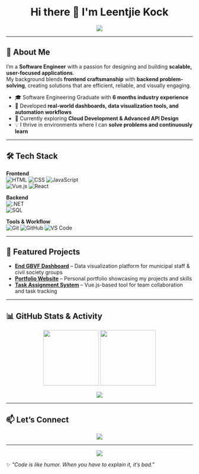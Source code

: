 <!-- Typing effect header -->
<h1 align="center">Hi there 👋 I'm Leentjie Kock</h1>

<p align="center">
  <img src="https://readme-typing-svg.herokuapp.com?size=25&center=true&vCenter=true&width=600&lines=Software+Engineer;Full-Stack+Developer;Frontend+%26+Backend+Specialist;Cloud+%26+API+Developer;Lifelong+Learner" />
</p>

---

## 🚀 About Me  
I’m a **Software Engineer** with a passion for designing and building **scalable, user-focused applications**.  
My background blends **frontend craftsmanship** with **backend problem-solving**, creating solutions that are efficient, reliable, and visually engaging.  

- 🎓 Software Engineering Graduate with **6 months industry experience**  
- 💼 Developed **real-world dashboards, data visualization tools, and automation workflows**  
- 🌱 Currently exploring **Cloud Development & Advanced API Design**  
- 💡 I thrive in environments where I can **solve problems and continuously learn**  

---

## 🛠 Tech Stack  

**Frontend**  
![HTML](https://img.shields.io/badge/HTML5-E34F26?style=for-the-badge&logo=html5&logoColor=white) 
![CSS](https://img.shields.io/badge/CSS3-1572B6?style=for-the-badge&logo=css3&logoColor=white) 
![JavaScript](https://img.shields.io/badge/JavaScript-F7DF1E?style=for-the-badge&logo=javascript&logoColor=black)  
![Vue.js](https://img.shields.io/badge/Vue.js-35495E?style=for-the-badge&logo=vue.js&logoColor=4FC08D) 
![React](https://img.shields.io/badge/React-20232A?style=for-the-badge&logo=react&logoColor=61DAFB)  

**Backend**  
![.NET](https://img.shields.io/badge/.NET-512BD4?style=for-the-badge&logo=dotnet&logoColor=white)  
![SQL](https://img.shields.io/badge/SQL-4479A1?style=for-the-badge&logo=MicrosoftSQLServer&logoColor=white)  

**Tools & Workflow**  
![Git](https://img.shields.io/badge/Git-F05032?style=for-the-badge&logo=git&logoColor=white) 
![GitHub](https://img.shields.io/badge/GitHub-181717?style=for-the-badge&logo=github&logoColor=white) 
![VS Code](https://img.shields.io/badge/VS_Code-007ACC?style=for-the-badge&logo=visualstudiocode&logoColor=white)  

---

## 📌 Featured Projects  

- **[End GBVF Dashboard](#)** – Data visualization platform for municipal staff & civil society groups  
- **[Portfolio Website](#)** – Personal portfolio showcasing my projects and skills  
- **[Task Assignment System](#)** – Vue.js-based tool for team collaboration and task tracking  

---

## 📊 GitHub Stats & Activity  

<p align="center">
  <img src="https://github-readme-stats.vercel.app/api?username=YOURUSERNAME&show_icons=true&theme=radical" height="150"/>
  <img src="https://github-readme-streak-stats.herokuapp.com/?user=YOURUSERNAME&theme=radical" height="150"/>
</p>

<p align="center">
  <img src="https://github-readme-activity-graph.vercel.app/graph?username=YOURUSERNAME&theme=react-dark"/>
</p>

---

## 📫 Let’s Connect  
<p align="center">
  <a href="https://www.linkedin.com/in/reabetsoe-kock">
    <img src="https://img.shields.io/badge/LinkedIn-0077B5?style=for-the-badge&logo=linkedin&logoColor=white"/>
  </a>
  
</p>

---

<p align="center">
  <img src="https://komarev.com/ghpvc/?username=YOURUSERNAME&color=blue&style=for-the-badge&label=Profile+Views"/>
</p>

✨ *"Code is like humor. When you have to explain it, it’s bad."*  
